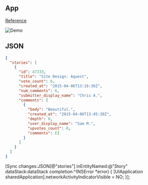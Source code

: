 ## App

[Reference](https://github.com/hyperoslo/Sync/tree/master/Examples/DesignerNews)

![Demo](https://www.youtube.com/watch?v=Kur4gvJ5NTA)

## JSON

```json
{
  "stories": [
    {
      "id": 47333,
      "title": "Site Design: Aquest",
      "vote_count": 6,
      "created_at": "2015-04-06T13:16:36Z",
      "num_comments": 6,
      "submitter_display_name": "Chris A.",
      "comments": [
        {
          "body": "Beautiful.",
          "created_at": "2015-04-06T13:45:20Z",
          "depth": 0,
          "user_display_name": "Sam M.",
          "upvotes_count": 0,
          "comments": []
        }
      ]
    }
  ]
}
```

[Sync changes:JSON[@"stories"]
inEntityNamed:@"Story"
dataStack:dataStack
completion:^(NSError \*error) {
[UIApplication sharedApplication].networkActivityIndicatorVisible = NO;
}];

```

```
